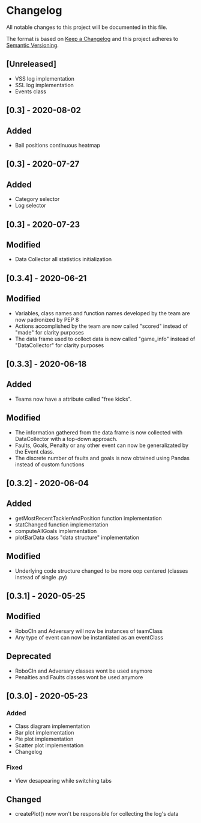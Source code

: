 
# Changelog
All notable changes to this project will be documented in this file.
 
The format is based on [Keep a Changelog](http://keepachangelog.com/)
and this project adheres to [Semantic Versioning](http://semver.org/).


## [Unreleased]
- VSS log implementation
- SSL log implementation
- Events class

## [0.3] - 2020-08-02

## Added

- Ball positions continuous heatmap

## [0.3] - 2020-07-27

## Added

- Category selector
- Log selector

## [0.3] - 2020-07-23

## Modified

- Data Collector all statistics initialization

## [0.3.4] - 2020-06-21

## Modified

- Variables, class names and function names developed by the team are now padronized by PEP 8
- Actions accomplished by the team are now called "scored" instead of "made" for clarity purposes
- The data frame used to collect data is now called "game_info" instead of "DataCollector" for clarity purposes

## [0.3.3] - 2020-06-18

## Added

- Teams now have a attribute called "free kicks".

## Modified 

- The information gathered from the data frame is now collected with DataCollector with a top-down approach. 
- Faults, Goals, Penalty or any other event can now be generalizated by the Event class.
- The discrete number of faults and goals is now obtained using Pandas instead of custom functions

## [0.3.2] - 2020-06-04

## Added

- getMostRecentTacklerAndPosition function implementation
- statChanged function implementation
- computeAllGoals implementation
- plotBarData class "data structure" implementation

## Modified

- Underlying code structure changed to be more oop centered (classes instead of single .py)


## [0.3.1] - 2020-05-25

## Modified

- RoboCIn and Adversary will now be instances of teamClass
- Any type of event can now be instantiated as an eventClass

## Deprecated

- RoboCIn and Adversary classes wont be used anymore
- Penalties and Faults classes wont be used anymore

## [0.3.0] - 2020-05-23
 
### Added
 
- Class diagram implementation
- Bar plot implementation
- Pie plot implementation
- Scatter plot implementation
- Changelog

### Fixed
  
- View desapearing while switching tabs

## Changed

- createPlot() now won't be responsible for collecting the log's data
